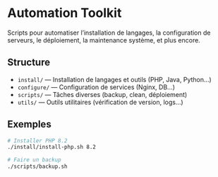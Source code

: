 # Automation Toolkit

Scripts pour automatiser l’installation de langages, la configuration de serveurs, le déploiement, la maintenance système, et plus encore.

## Structure

- `install/` — Installation de langages et outils (PHP, Java, Python…)
- `configure/` — Configuration de services (Nginx, DB…)
- `scripts/` — Tâches diverses (backup, clean, déploiement)
- `utils/` — Outils utilitaires (vérification de version, logs…)

## Exemples

```bash
# Installer PHP 8.2
./install/install-php.sh 8.2

# Faire un backup
./scripts/backup.sh

